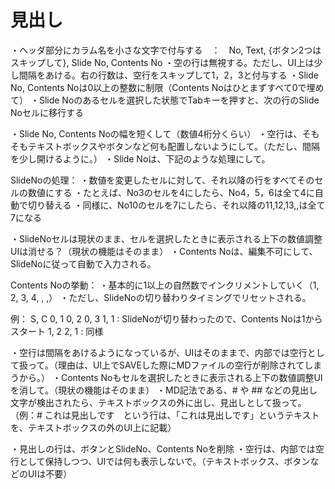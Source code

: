 # 見出し

・ヘッダ部分にカラム名を小さな文字で付与する　：　No, Text, {ボタン2つはスキップして}, Slide No, Contents No
・空の行は無視する。ただし、UI上は少し間隔をあける。右の行数は、空行をスキップして1，2，3と付与する
・Slide No, Contents Noは0以上の整数に制限（Contents Noはひとまずすべて0で埋めて）
・Slide Noのあるセルを選択した状態でTabキーを押すと、次の行のSlide Noセルに移行する

・Slide No, Contents Noの幅を短くして（数値4桁分くらい）
・空行は、そもそもテキストボックスやボタンなど何も配置しないようにして。（ただし、間隔を少し開けるように。）
・Slide Noは、下記のような処理にして。

SlideNoの処理：
・数値を変更したセルに対して、それ以降の行をすべてそのセルの数値にする
・たとえば、No3のセルを4にしたら、No4，5，6は全て4に自動で切り替える
・同様に、No10のセルを7にしたら、それ以降の11,12,13,,は全て7になる

・SlideNoセルは現状のまま、セルを選択したときに表示される上下の数値調整UIは消せる？（現状の機能はそのまま）
・Contents Noは、編集不可にして、SlideNoに従って自動で入力される。

Contents Noの挙動：
・基本的に1以上の自然数でインクリメントしていく（1, 2, 3, 4, , ,）
・ただし、SlideNoの切り替わりタイミングでリセットされる。

例：
S, C
0, 1
0, 2
0, 3
1, 1 : SlideNoが切り替わったので、Contents Noは1からスタート
1, 2
2, 1 : 同様


・空行は間隔をあけるようになっているが、UIはそのままで、内部では空行として扱って。（理由は、UI上でSAVEした際にMDファイルの空行が削除されてしまうから。）
・Contents Noもセルを選択したときに表示される上下の数値調整UIを消して。（現状の機能はそのまま）
・MD記法である、# や ## などの見出し文字が検出されたら、テキストボックスの外に出し、見出しとして扱って。
（例：# これは見出しです　という行は、「これは見出しです」というテキストを、テキストボックスの外のUI上に記載）

・見出しの行は、ボタンとSlideNo、Contents Noを削除
・空行は、内部では空行として保持しつつ、UIでは何も表示しないで。（テキストボックス、ボタンなどのUIは不要）